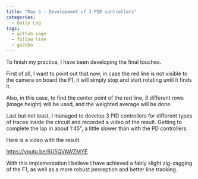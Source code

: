 ```yaml
---
title: "Day 3 - Development of 3 PID controllers"
categories:
  - Daily Log
tags:
  - github page
  - follow line
  - gazebo
---
```


To finish my practice, I have been developing the final touches. 

First of all, I want to point out that now, in case the red line is not visible to the camera on board the F1, it will simply stop and start rotating until it finds it.

Also, in this case, to find the center point of the red line, 3 different rows (image height) will be used, and the weighted average will be done.

Last but not least, I managed to develop 3 PID controllers for different types of traces inside the circuit and recorded a video of the result. Getting to complete the lap in about 1'45", a little slower than with the PD controllers.

Here is a video with the result.

https://youtu.be/6U5QVAWZMYE

With this implementation I believe I have achieved a fairly slight zig-zagging of the F1, as well as a more robust perception and better line tracking.